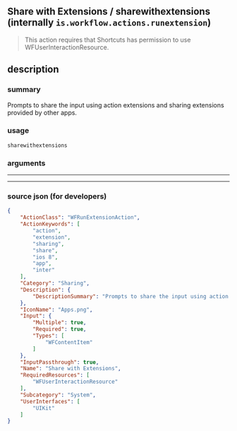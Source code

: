 
## Share with Extensions / sharewithextensions (internally `is.workflow.actions.runextension`)

> This action requires that Shortcuts has permission to use WFUserInteractionResource.


## description

### summary

Prompts to share the input using action extensions and sharing extensions provided by other apps.


### usage
```
sharewithextensions 
```

### arguments

---



---

### source json (for developers)

```json
{
	"ActionClass": "WFRunExtensionAction",
	"ActionKeywords": [
		"action",
		"extension",
		"sharing",
		"share",
		"ios 8",
		"app",
		"inter"
	],
	"Category": "Sharing",
	"Description": {
		"DescriptionSummary": "Prompts to share the input using action extensions and sharing extensions provided by other apps."
	},
	"IconName": "Apps.png",
	"Input": {
		"Multiple": true,
		"Required": true,
		"Types": [
			"WFContentItem"
		]
	},
	"InputPassthrough": true,
	"Name": "Share with Extensions",
	"RequiredResources": [
		"WFUserInteractionResource"
	],
	"Subcategory": "System",
	"UserInterfaces": [
		"UIKit"
	]
}
```
